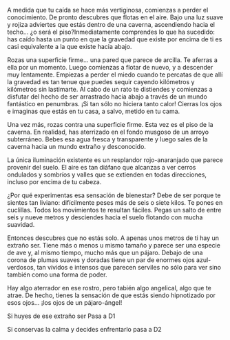 A medida que tu caída se hace más vertiginosa, comienzas a perder el conocimiento.
De pronto descubres que flotas en el aire. Bajo una luz suave y rojiza adviertes que estás dentro de una caverna, ascendiendo hacia el techo... ¿o será el piso?Inmediatamente comprendes lo que ha sucedido: has caído hasta un punto en que la gravedad que existe por encima de ti es casi equivalente a la que existe hacia abajo.

Rozas una superficie firme... una pared que parece de arcilla. Te aferras a ella por un momento. Luego comienzas a flotar de nuevo, y a descender muy lentamente. Empiezas a perder el miedo cuando te percatas de que allí la gravedad es tan tenue que puedes sequir cayendo kilómetros y kilómetros sin lastimarte. Al cabo de un rato te distiendes y comienzas a disfutar del hecho de ser arrastrado hacia abajo a través de un mundo fantástico en penumbras. ¡Si tan sólo no hiciera tanto calor! Cierras los ojos e imaginas que estás en tu casa, a salvo, metido en tu cama.

Una vez más, rozas contra una superficie firme. Esta vez es el piso de la caverna. En realidad, has aterrizado en el fondo musgoso de un arroyo subterráneo. Bebes esa agua fresca y transparente y luego sales de la caverna hacia un mundo extraño y desconocido.

La única iluminación existente es un resplandor rojo-anaranjado que parece provenir del suelo. El aire es tan diáfano que alcanzas a ver cerros ondulados y sombríos y valles que se extienden en todas direcciones, incluso por encima de tu cabeza.

¿Por qué experimentas esa sensación de bienestar? Debe de ser porque te sientes tan liviano: difícilmente peses más de seis o siete kilos. Te pones en cuclillas. Todos los movimientos te resultan fáciles. Pegas un salto de entre seis y nueve metros y desciendes hacia el suelo flotando con mucha suavidad.

Entonces descubres que no estás solo. A apenas unos metros de ti hay un extraño ser. Tiene más o menos u mismo tamaño y parece ser una especie de ave y, al mismo tiempo, mucho más que un pájaro. Debajo de una corona de plumas suaves y doradas tiene un par de enormes ojos azul-verdosos, tan vívidos e intensos que parecen serviles no sólo para ver sino también como una forma de poder.

Hay algo aterrador en ese rostro, pero tabién algo angelical, algo que te atrae. De hecho, tienes la sensación de que estás siendo hipnotizado por esos ojos... ¡los ojos de un pájaro-ángel!

Si huyes de ese extraño ser Pasa a D1

Si conservas la calma y decides enfrentarlo pasa a D2
